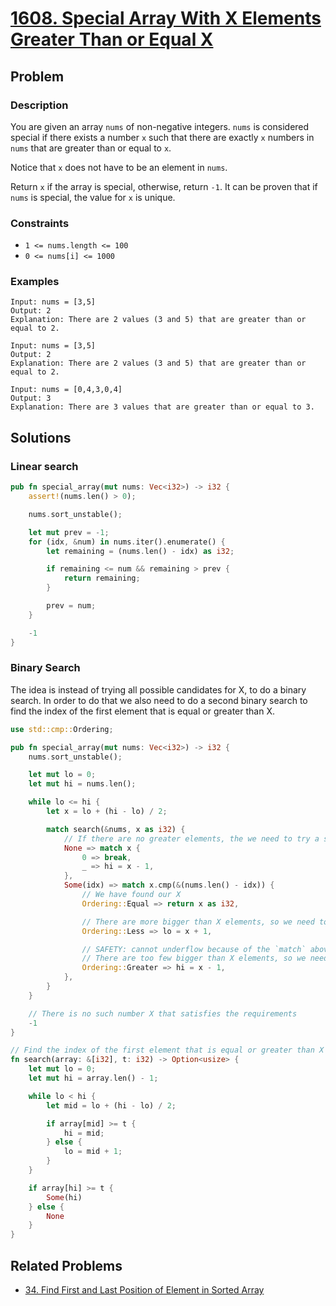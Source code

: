 # [1608. Special Array With X Elements Greater Than or Equal X](https://leetcode.com/problems/special-array-with-x-elements-greater-than-or-equal-x/)

## Problem

### Description

You are given an array `nums` of non-negative integers. `nums` is considered
special if there exists a number `x` such that there are exactly `x` numbers
in `nums` that are greater than or equal to `x`.

Notice that `x` does not have to be an element in `nums`.

Return `x` if the array is special, otherwise, return `-1`. It can be proven
that if `nums` is special, the value for `x` is unique.

### Constraints

* `1 <= nums.length <= 100`
* `0 <= nums[i] <= 1000`

### Examples

```text
Input: nums = [3,5]
Output: 2
Explanation: There are 2 values (3 and 5) that are greater than or equal to 2.
```

```text
Input: nums = [3,5]
Output: 2
Explanation: There are 2 values (3 and 5) that are greater than or equal to 2.
```

```text
Input: nums = [0,4,3,0,4]
Output: 3
Explanation: There are 3 values that are greater than or equal to 3.
```

## Solutions

### Linear search

```rust
pub fn special_array(mut nums: Vec<i32>) -> i32 {
    assert!(nums.len() > 0);

    nums.sort_unstable();

    let mut prev = -1;
    for (idx, &num) in nums.iter().enumerate() {
        let remaining = (nums.len() - idx) as i32;

        if remaining <= num && remaining > prev {
            return remaining;
        }

        prev = num;
    }

    -1
}
```

### Binary Search

The idea is instead of trying all possible candidates for X, to do a binary
search. In order to do that we also need to do a second binary search to find
the index of the first element that is equal or greater than X.

```rust
use std::cmp::Ordering;

pub fn special_array(mut nums: Vec<i32>) -> i32 {
    nums.sort_unstable();

    let mut lo = 0;
    let mut hi = nums.len();

    while lo <= hi {
        let x = lo + (hi - lo) / 2;

        match search(&nums, x as i32) {
            // If there are no greater elements, the we need to try a smaller X if possible
            None => match x {
                0 => break,
                _ => hi = x - 1,
            },
            Some(idx) => match x.cmp(&(nums.len() - idx)) {
                // We have found our X
                Ordering::Equal => return x as i32,

                // There are more bigger than X elements, so we need to try a bigger X
                Ordering::Less => lo = x + 1,

                // SAFETY: cannot underflow because of the `match` above -> X must be greater than (len - idx)
                // There are too few bigger than X elements, so we need to try a smaller X
                Ordering::Greater => hi = x - 1,
            },
        }
    }

    // There is no such number X that satisfies the requirements
    -1
}

// Find the index of the first element that is equal or greater than X
fn search(array: &[i32], t: i32) -> Option<usize> {
    let mut lo = 0;
    let mut hi = array.len() - 1;

    while lo < hi {
        let mid = lo + (hi - lo) / 2;

        if array[mid] >= t {
            hi = mid;
        } else {
            lo = mid + 1;
        }
    }

    if array[hi] >= t {
        Some(hi)
    } else {
        None
    }
}
```

## Related Problems

* [34. Find First and Last Position of Element in Sorted Array](/leetcode/000%20-%20099/34%20-%20Find%20First%20and%20Last%20Position%20of%20Element%20in%20Sorted%20Array.md)